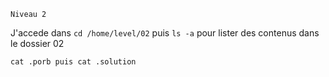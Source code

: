 `Niveau 2`

J'accede dans `cd /home/level/02` puis `ls -a` pour lister des contenus dans le dossier 02

`cat .porb puis cat .solution`
